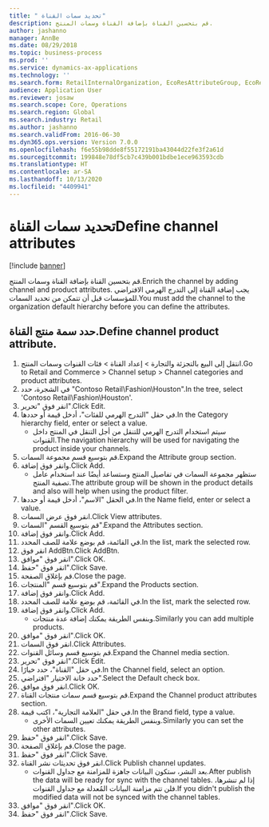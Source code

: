```yaml
---
title: " تحديد سمات القناة"
description: قم بتحسين القناة بإضافة القناة وسمات المنتج.
author: jashanno
manager: AnnBe
ms.date: 08/29/2018
ms.topic: business-process
ms.prod: ''
ms.service: dynamics-ax-applications
ms.technology: ''
ms.search.form: RetailInternalOrganization, EcoResAttributeGroup, EcoResAttributeGroupAttribute, RetailAddChannelItems, RetailCatalogProductAttributeValue, RetailMedia
audience: Application User
ms.reviewer: josaw
ms.search.scope: Core, Operations
ms.search.region: Global
ms.search.industry: Retail
ms.author: jashanno
ms.search.validFrom: 2016-06-30
ms.dyn365.ops.version: Version 7.0.0
ms.openlocfilehash: f6e55b98dde8f55172191ba43044d22fe3f2a61d
ms.sourcegitcommit: 199848e78df5cb7c439b001bdbe1ece963593cdb
ms.translationtype: HT
ms.contentlocale: ar-SA
ms.lasthandoff: 10/13/2020
ms.locfileid: "4409941"
---
```

# <a name="define-channel-attributes"></a><span data-ttu-id="81d71-103"> تحديد سمات القناة</span><span class="sxs-lookup"><span data-stu-id="81d71-103">Define channel attributes</span></span>

[!include [banner](../includes/banner.md)]

<span data-ttu-id="81d71-104">قم بتحسين القناة بإضافة القناة وسمات المنتج.</span><span class="sxs-lookup"><span data-stu-id="81d71-104">Enrich the channel by adding channel and product attributes.</span></span> <span data-ttu-id="81d71-105">يجب إضافة القناة إلى التدرج الهرمي الافتراضي للمؤسسات قبل أن تتمكن من تحديد السمات.</span><span class="sxs-lookup"><span data-stu-id="81d71-105">You must add the channel to the organization default hierarchy before you can define the attributes.</span></span>


## <a name="define-channel-product-attribute"></a><span data-ttu-id="81d71-106">حدد سمة منتج القناة.</span><span class="sxs-lookup"><span data-stu-id="81d71-106">Define channel product attribute.</span></span>
1. <span data-ttu-id="81d71-107">انتقل إلى البيع بالتجزئة والتجارة > إعداد القناة > فئات القنوات وسمات المنتج.</span><span class="sxs-lookup"><span data-stu-id="81d71-107">Go to Retail and Commerce > Channel setup > Channel categories and product attributes.</span></span>
2. <span data-ttu-id="81d71-108">في الشجرة، حدد "Contoso Retail\Fashion\Houston".</span><span class="sxs-lookup"><span data-stu-id="81d71-108">In the tree, select 'Contoso Retail\Fashion\Houston'.</span></span>
3. <span data-ttu-id="81d71-109">انقر فوق "تحرير".</span><span class="sxs-lookup"><span data-stu-id="81d71-109">Click Edit.</span></span>
4. <span data-ttu-id="81d71-110">في حقل "‏‫التدرج الهرمي للفئات‬"، أدخل قيمة أو حددها.</span><span class="sxs-lookup"><span data-stu-id="81d71-110">In the Category hierarchy field, enter or select a value.</span></span>
    * <span data-ttu-id="81d71-111">سيتم استخدام التدرج الهرمي للتنقل من أجل التنقل في المنتج داخل القنوات.</span><span class="sxs-lookup"><span data-stu-id="81d71-111">The navigation hierarchy will be used for navigating the product inside your channels.</span></span>  
5. <span data-ttu-id="81d71-112">قم بتوسيع قسم مجموعة السمات.</span><span class="sxs-lookup"><span data-stu-id="81d71-112">Expand the Attribute group section.</span></span>
6. <span data-ttu-id="81d71-113">وانقر فوق إضافة.</span><span class="sxs-lookup"><span data-stu-id="81d71-113">Click Add.</span></span>
    * <span data-ttu-id="81d71-114">ستظهر مجموعة السمات في تفاصيل المنتج وستساعد أيضًا عند استخدام عامل تصفية المنتج.</span><span class="sxs-lookup"><span data-stu-id="81d71-114">The attribute group will be shown in the product details and also will help when using the product filter.</span></span>  
7. <span data-ttu-id="81d71-115">في الحقل "الاسم"، أدخل قيمة أو حددها.</span><span class="sxs-lookup"><span data-stu-id="81d71-115">In the Name field, enter or select a value.</span></span>
8. <span data-ttu-id="81d71-116">انقر فوق عرض السمات.</span><span class="sxs-lookup"><span data-stu-id="81d71-116">Click View attributes.</span></span>
9. <span data-ttu-id="81d71-117">قم بتوسيع القسم "السمات".</span><span class="sxs-lookup"><span data-stu-id="81d71-117">Expand the Attributes section.</span></span>
10. <span data-ttu-id="81d71-118">وانقر فوق إضافة.</span><span class="sxs-lookup"><span data-stu-id="81d71-118">Click Add.</span></span>
11. <span data-ttu-id="81d71-119">في القائمة، قم بوضع علامة للصف المحدد.</span><span class="sxs-lookup"><span data-stu-id="81d71-119">In the list, mark the selected row.</span></span>
12. <span data-ttu-id="81d71-120">انقر فوق AddBtn.</span><span class="sxs-lookup"><span data-stu-id="81d71-120">Click AddBtn.</span></span>
13. <span data-ttu-id="81d71-121">انقر فوق "موافق".</span><span class="sxs-lookup"><span data-stu-id="81d71-121">Click OK.</span></span>
14. <span data-ttu-id="81d71-122">انقر فوق "حفظ".</span><span class="sxs-lookup"><span data-stu-id="81d71-122">Click Save.</span></span>
15. <span data-ttu-id="81d71-123">قم بإغلاق الصفحة.</span><span class="sxs-lookup"><span data-stu-id="81d71-123">Close the page.</span></span>
16. <span data-ttu-id="81d71-124">قم بتوسيع قسم "المنتجات".</span><span class="sxs-lookup"><span data-stu-id="81d71-124">Expand the Products section.</span></span>
17. <span data-ttu-id="81d71-125">وانقر فوق إضافة.</span><span class="sxs-lookup"><span data-stu-id="81d71-125">Click Add.</span></span>
18. <span data-ttu-id="81d71-126">في القائمة، قم بوضع علامة للصف المحدد.</span><span class="sxs-lookup"><span data-stu-id="81d71-126">In the list, mark the selected row.</span></span>
19. <span data-ttu-id="81d71-127">وانقر فوق إضافة.</span><span class="sxs-lookup"><span data-stu-id="81d71-127">Click Add.</span></span>
    * <span data-ttu-id="81d71-128">وبنفس الطريقة يمكنك إضافة عدة منتجات.</span><span class="sxs-lookup"><span data-stu-id="81d71-128">Similarly you can add multiple products.</span></span>  
20. <span data-ttu-id="81d71-129">انقر فوق "موافق".</span><span class="sxs-lookup"><span data-stu-id="81d71-129">Click OK.</span></span>
21. <span data-ttu-id="81d71-130">انقر فوق السمات.</span><span class="sxs-lookup"><span data-stu-id="81d71-130">Click Attributes.</span></span>
22. <span data-ttu-id="81d71-131">قم بتوسيع قسم وسائل القنوات.</span><span class="sxs-lookup"><span data-stu-id="81d71-131">Expand the Channel media section.</span></span>
23. <span data-ttu-id="81d71-132">انقر فوق "تحرير".</span><span class="sxs-lookup"><span data-stu-id="81d71-132">Click Edit.</span></span>
24. <span data-ttu-id="81d71-133">في حقل "القناة"، حدد خيارًا.</span><span class="sxs-lookup"><span data-stu-id="81d71-133">In the Channel field, select an option.</span></span>
25. <span data-ttu-id="81d71-134">حدد خانة الاختيار "افتراضي".</span><span class="sxs-lookup"><span data-stu-id="81d71-134">Select the Default check box.</span></span>
26. <span data-ttu-id="81d71-135">انقر فوق موافق.</span><span class="sxs-lookup"><span data-stu-id="81d71-135">Click OK.</span></span>
27. <span data-ttu-id="81d71-136">قم بتوسيع قسم ‏‫سمات منتجات القناة‬.</span><span class="sxs-lookup"><span data-stu-id="81d71-136">Expand the Channel product attributes section.</span></span>
28. <span data-ttu-id="81d71-137">في حقل "‏‫العلامة التجارية‬"، اكتب قيمة.</span><span class="sxs-lookup"><span data-stu-id="81d71-137">In the Brand field, type a value.</span></span>
    * <span data-ttu-id="81d71-138">وبنفس الطريقة يمكنك تعيين السمات الأخرى.</span><span class="sxs-lookup"><span data-stu-id="81d71-138">Similarly you can set the other attributes.</span></span>  
29. <span data-ttu-id="81d71-139">انقر فوق "حفظ".</span><span class="sxs-lookup"><span data-stu-id="81d71-139">Click Save.</span></span>
30. <span data-ttu-id="81d71-140">قم بإغلاق الصفحة.</span><span class="sxs-lookup"><span data-stu-id="81d71-140">Close the page.</span></span>
31. <span data-ttu-id="81d71-141">انقر فوق "حفظ".</span><span class="sxs-lookup"><span data-stu-id="81d71-141">Click Save.</span></span>
32. <span data-ttu-id="81d71-142">انقر فوق تحديثات نشر القناة.</span><span class="sxs-lookup"><span data-stu-id="81d71-142">Click Publish channel updates.</span></span>
    * <span data-ttu-id="81d71-143">بعد النشر، ستكون البيانات جاهزة للمزامنة مع جداول القنوات.</span><span class="sxs-lookup"><span data-stu-id="81d71-143">After publish the data will be ready for sync with the channel tables.</span></span> <span data-ttu-id="81d71-144">إذا لم تنشرها، فلن تتم مزامنة البيانات المُعدلة مع جداول القنوات.</span><span class="sxs-lookup"><span data-stu-id="81d71-144">If you didn't publish the modified data will not be synced with the channel tables.</span></span>  
33. <span data-ttu-id="81d71-145">انقر فوق "موافق".</span><span class="sxs-lookup"><span data-stu-id="81d71-145">Click OK.</span></span>
34. <span data-ttu-id="81d71-146">انقر فوق "حفظ".</span><span class="sxs-lookup"><span data-stu-id="81d71-146">Click Save.</span></span>

